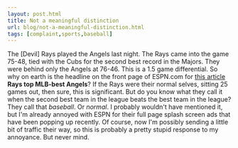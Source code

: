 ```yaml
---
layout: post.html
title: Not a meaningful distinction
url: blog/not-a-meaningful-distinction.html
tags: [complaint,sports,baseball]
---
```

The [Devil] Rays played the Angels last night. The Rays came into the game 75-48, tied with the Cubs for the second best record in the Majors. They were behind only the Angels at 76-46. This is a 1.5 game differential. So why on earth is the headline on the front page of ESPN.com for [this article](http://sports.espn.go.com/mlb/recap?gameId=280818130) **Rays top MLB-best Angels**? If the Rays were their normal selves, sitting 25 games out, then sure, this is significant. But do you know what they call it when the second best team in the league beats the best team in the league? They call that _baseball_. Or _normal_. I probably wouldn't have mentioned it, but I'm already annoyed with ESPN for their full page splash screen ads that have been popping up recently. Of course, now I'm possibly sending a little bit of traffic their way, so this is probably a pretty stupid response to my annoyance. But never mind.
